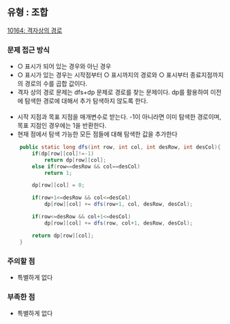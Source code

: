 ## 유형 : 조합
[10164: 격자상의 경로](https://www.acmicpc.net/problem/10164)

### 문제 접근 방식
  - ○ 표시가 되어 있는 경우와 아닌 경우
  - ○ 표시가 있는 경우는 시작점부터 ○ 표시까지의 경로와 ○ 표시부터 종료지점까지의 경로의 수를 곱합 값이다.
  - 격자 상의 경로 문제는 dfs+dp 문제로 경로를 찾는 문제이다. dp를 활용하여 이전에 탐색한 경로에 대해서 추가 탐색하지 않도록 한다.
<br></br>
  - 시작 지점과 목표 지점을 매개변수로 받는다. -1이 아니라면 이미 탐색한 경로이며, 목표 지점인 경우에는 1을 반환한다.
  - 현재 점에서 탐색 가능한 모든 점들에 대해 탐색한 값을 추가한다
``` Java
    public static long dfs(int row, int col, int desRow, int desCol){
        if(dp[row][col]!=-1)
            return dp[row][col];
        else if(row==desRow && col==desCol)
            return 1;

        dp[row][col] = 0;

        if(row+1<=desRow && col<=desCol)
            dp[row][col] += dfs(row+1, col, desRow, desCol);

        if(row<=desRow && col+1<=desCol)
            dp[row][col] += dfs(row, col+1, desRow, desCol);

        return dp[row][col];
    }
```

### 주의할 점
  - 특별하게 없다 

### 부족한 점
  - 특별하게 없다
